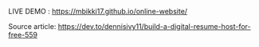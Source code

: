 LIVE DEMO : https://mbikki17.github.io/online-website/

Source article: https://dev.to/dennisivy11/build-a-digital-resume-host-for-free-559
